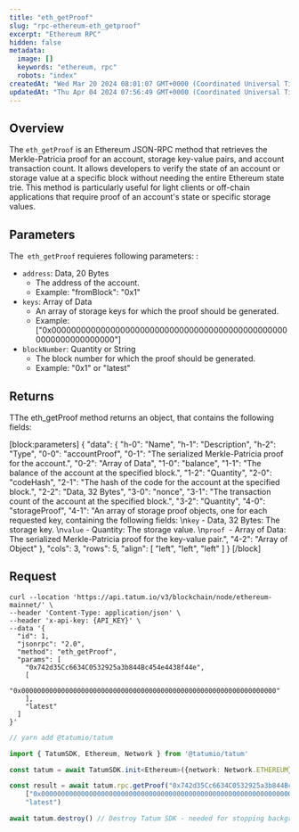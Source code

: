```yaml
---
title: "eth_getProof"
slug: "rpc-ethereum-eth_getproof"
excerpt: "Ethereum RPC"
hidden: false
metadata: 
  image: []
  keywords: "ethereum, rpc"
  robots: "index"
createdAt: "Wed Mar 20 2024 08:01:07 GMT+0000 (Coordinated Universal Time)"
updatedAt: "Thu Apr 04 2024 07:56:49 GMT+0000 (Coordinated Universal Time)"
---
```

## Overview

The `eth_getProof` is an Ethereum JSON-RPC method that retrieves the Merkle-Patricia proof for an account, storage key-value pairs, and account transaction count. It allows developers to verify the state of an account or storage value at a specific block without needing the entire Ethereum state trie. This method is particularly useful for light clients or off-chain applications that require proof of an account's state or specific storage values.

## Parameters

The` eth_getProof` requieres following parameters: :

- `address`: Data, 20 Bytes
  - The address of the account.
  - Example: "fromBlock": "0x1"
- `keys`: Array of Data
  - An array of storage keys for which the proof should be generated.
  - Example: ["0x0000000000000000000000000000000000000000000000000000000000000000"]
- `blockNumber`: Quantity or String
  - The block number for which the proof should be generated.
  - Example: "0x1" or "latest"

## Returns

TThe eth_getProof method returns an object, that contains the following fields:

[block:parameters]
{
  "data": {
    "h-0": "Name",
    "h-1": "Description",
    "h-2": "Type",
    "0-0": "accountProof",
    "0-1": "The serialized Merkle-Patricia proof for the account.",
    "0-2": "Array of Data",
    "1-0": "balance",
    "1-1": "The balance of the account at the specified block.",
    "1-2": "Quantity",
    "2-0": "codeHash",
    "2-1": "The hash of the code for the account at the specified block.",
    "2-2": "Data, 32 Bytes",
    "3-0": "nonce",
    "3-1": "The transaction count of the account at the specified block.",
    "3-2": "Quantity",
    "4-0": "storageProof",
    "4-1": "An array of storage proof objects, one for each requested key, containing the following fields:  \n`key` - Data, 32 Bytes: The storage key.  \n`value` - Quantity: The storage value.  \n`proof `- Array of Data: The serialized Merkle-Patricia proof for the key-value pair.",
    "4-2": "Array of Object"
  },
  "cols": 3,
  "rows": 5,
  "align": [
    "left",
    "left",
    "left"
  ]
}
[/block]


## Request

```curl cURL
curl --location 'https://api.tatum.io/v3/blockchain/node/ethereum-mainnet/' \
--header 'Content-Type: application/json' \
--header 'x-api-key: {API_KEY}' \
--data '{
  "id": 1,
  "jsonrpc": "2.0",
  "method": "eth_getProof",
  "params": [
    "0x742d35Cc6634C0532925a3b844Bc454e4438f44e",
    [
      "0x0000000000000000000000000000000000000000000000000000000000000000"
    ],
    "latest"
  ]
}'
```
```typescript JS SDK
// yarn add @tatumio/tatum

import { TatumSDK, Ethereum, Network } from '@tatumio/tatum'

const tatum = await TatumSDK.init<Ethereum>({network: Network.ETHEREUM})

const result = await tatum.rpc.getProof("0x742d35Cc6634C0532925a3b844Bc454e4438f44e",
    ["0x0000000000000000000000000000000000000000000000000000000000000000"],
    "latest")

await tatum.destroy() // Destroy Tatum SDK - needed for stopping background jobs
```
